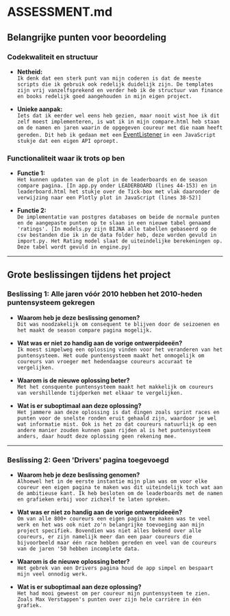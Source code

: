 # ASSESSMENT.md

## Belangrijke punten voor beoordeling

### Codekwaliteit en structuur
- **Netheid:**   
  `Ik denk dat een sterk punt van mijn coderen is dat de meeste scripts die ik gebruik ook redelijk duidelijk zijn. De templates zijn vrij vanzelfsprekend en verder heb ik de structuur van finance en books redelijk goed aangehouden in mijn eigen project.`

- **Unieke aanpak:**  
  `Iets dat ik eerder wel eens heb gezien, maar nooit wist hoe ik dit zelf moest implementeren, is wat ik in mijn compare.html heb staan om de namen en jaren waarin de opgegeven coureur met die naam heeft gereden. Dit heb ik gedaan met een` [EventListener](https://developer.mozilla.org/en-US/docs/Web/API/Document/DOMContentLoaded_event) `in een JavaScript stukje dat een eigen API oproept.`

### Functionaliteit waar ik trots op ben
- **Functie 1:**    
  `Het kunnen updaten van de plot in de leaderboards en de season compare pagina. [In app.py onder LEADERBOARD (lines 44-153) en in leaderboard.html het stukje over de Tick-box met vlak daaronder de verwijzing naar een Plotly plot in JavaScript (lines 38-52)]`

- **Functie 2:**   
  `De implementatie van postgres databases om beide de normale punten en de aangepaste punten op te slaan in een nieuwe tabel genaamd 'ratings'. [In models.py zijn BIJNA alle tabellen gebaseerd op de csv bestanden die ik in de data folder heb, deze worden gevuld in import.py. Het Rating model slaat de uiteindelijke berekeningen op. Deze tabel wordt gevuld in engine.py]`

---

## Grote beslissingen tijdens het project

### Beslissing 1: Alle jaren vóór 2010 hebben het 2010-heden puntensysteem gekregen
- **Waarom heb je deze beslissing genomen?**   
  `Dit was noodzakelijk om consequent te blijven door de seizoenen en het maakt de season compare pagina mogelijk.`

- **Wat was er niet zo handig aan de vorige ontwerpideeën?**   
  `Ik moest simpelweg een oplossing vinden voor het veranderen van het puntensysteem. Het oude puntensysteem maakt het onmogelijk om coureurs van vroeger met hedendaagse coureurs accuraat te vergelijken.`

- **Waarom is de nieuwe oplossing beter?**  
  `Met het consquente puntensysteem maakt het makkelijk om coureurs van vershillende tijdperken met elkaar te vergelijken.`

- **Wat is er suboptimaal aan deze oplossing?**  
  `Het jammere aan deze oplossing is dat dingen zoals sprint races en punten voor de snelste ronden eruit gehaald zijn, waardoor je wel wat informatie mist. Ook is het zo dat coureurs natuurlijk op een andere manier zouden kunnen gaan rijden al is het puntensysteem anders, daar houdt deze oplossing geen rekening mee.`

---

### Beslissing 2: Geen 'Drivers' pagina toegevoegd
- **Waarom heb je deze beslissing genomen?**   
  `Alhoewel het in de eerste instantie mijn plan was om voor elke coureur een eigen pagina te maken was dit uiteindelijk toch wat aan de ambitieuse kant. Ik heb besloten om de leaderboards met de namen en grafieken erbij voor zichzelf te laten spreken.`

- **Wat was er niet zo handig aan de vorige ontwerpideeën?**   
  `Om van alle 800+ coureurs een eigen pagina te maken was te veel werk en het was ook niet zo'n belangrijke toevoeging aan mijn project specifiek. Bovendien was niet alles bekend over alle coureurs, er zijn namelijk meer dan een paar coureurs die bijvoorbeeld maar één race hebben gereden en veel van de coureurs van de jaren '50 hebben incomplete data.`

- **Waarom is de nieuwe oplossing beter?**  
  `Het gebrek van een Drivers pagina houd de app simpel en bespaart mijn veel onnodig werk.`

- **Wat is er suboptimaal aan deze oplossing?**  
  `Het had mooi geweest om per coureur mijn puntensysteem te zien. Zoals Max Verstappen's punten over zijn hele carrière in één grafiek.`
